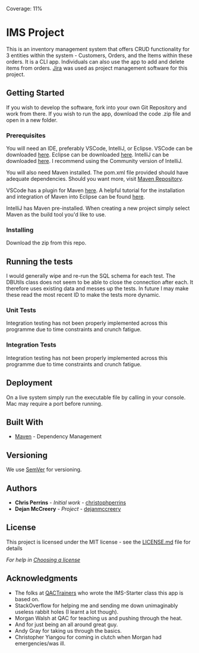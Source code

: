 Coverage: 11%
# IMS Project

This is an inventory management system that offers CRUD functionality for 3 entities within the system - Customers, Orders, and the Items within these orders.
It is a CLI app. Individuals can also use the app to add and delete items from orders.
[Jira](https://d-mac.atlassian.net/jira/software/projects/SCFPS/boards/3/roadmap) was used as project management software for this project.

## Getting Started

If you wish to develop the software, fork into your own Git Repository and work from there.
If you wish to run the app, download the code .zip file and open in a new folder.

### Prerequisites

You will need an IDE, preferably VSCode, IntelliJ, or Eclipse.
VSCode can be downloaded [here](https://code.visualstudio.com/download).
Eclipse can be downloaded [here](https://www.eclipse.org/downloads/).
IntelliJ can be downloaded [here](https://www.jetbrains.com/idea/download/#section=mac).
I recommend using the Community version of IntelliJ.

You will also need Maven installed. The pom.xml file provided should have adequate dependencies.
Should you want more, visit [Maven Repository](https://mvnrepository.com).

VSCode has a plugin for Maven [here](https://marketplace.visualstudio.com/items?itemName=vscjava.vscode-maven).
A helpful tutorial for the installation and integration of Maven into Eclipse can be found [here](https://www.vogella.com/tutorials/EclipseMaven/article.html).

IntelliJ has Maven pre-installed. 
When creating a new project simply select Maven as the build tool you'd like to use.


### Installing

Download the zip from this repo.

## Running the tests

I would generally wipe and re-run the SQL schema for each test.
The DBUtils class does not seem to be able to close the connection after each.
It therefore uses existing data and messes up the tests.
In future I may make these read the most recent ID to make the tests more dynamic.

### Unit Tests 

Integration testing has not been properly implemented across this programme due to time constraints and crunch fatigue.

### Integration Tests 

Integration testing has not been properly implemented across this programme due to time constraints and crunch fatigue.

## Deployment

On a live system simply run the executable file by calling in your console. Mac may require a port before running.

## Built With

* [Maven](https://maven.apache.org/) - Dependency Management

## Versioning

We use [SemVer](http://semver.org/) for versioning.

## Authors

* **Chris Perrins** - *Initial work* - [christophperrins](https://github.com/christophperrins)
* **Dejan McCreery** - *Project* - [dejanmccreery](https://github.com/dejanmccreery)

## License

This project is licensed under the MIT license - see the [LICENSE.md](LICENSE.md) file for details 

*For help in [Choosing a license](https://choosealicense.com/)*

## Acknowledgments

* The folks at [QACTrainers](https://github.com/QACTrainers) who wrote the IMS-Starter class this app is based on.
* StackOverflow for helping me and sending me down unimaginably useless rabbit holes (I learnt a lot though).
* Morgan Walsh at QAC for teaching us and pushing through the heat. 
* And for just being an all around great guy.
* Andy Gray for taking us through the basics.
* Christopher Yiangou for coming in clutch when Morgan had emergencies/was ill.
